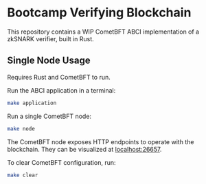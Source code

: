 # Bootcamp Verifying Blockchain

This repository contains a WIP CometBFT ABCI implementation of a zkSNARK verifier,
built in Rust.

## Single Node Usage

Requires Rust and CometBFT to run.

Run the ABCI application in a terminal:

```bash
make application
```

Run a single CometBFT node:

```bash
make node
```

The CometBFT node exposes HTTP endpoints to operate with the blockchain. They
can be visualized at [localhost:26657](http://localhost:26657).

To clear CometBFT configuration, run:

```bash
make clear
```
